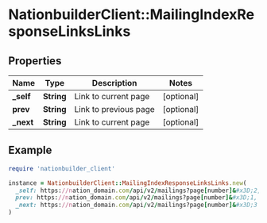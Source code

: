 # NationbuilderClient::MailingIndexResponseLinksLinks

## Properties

| Name | Type | Description | Notes |
| ---- | ---- | ----------- | ----- |
| **_self** | **String** | Link to current page | [optional] |
| **prev** | **String** | Link to previous page | [optional] |
| **_next** | **String** | Link to current page | [optional] |

## Example

```ruby
require 'nationbuilder_client'

instance = NationbuilderClient::MailingIndexResponseLinksLinks.new(
  _self: https://nation_domain.com/api/v2/mailings?page[number]&#x3D;2,
  prev: https://nation_domain.com/api/v2/mailings?page[number]&#x3D;1,
  _next: https://nation_domain.com/api/v2/mailings?page[number]&#x3D;3
)
```

